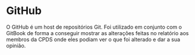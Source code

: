 
# GitHub

O GitHub é um host de repositórios Git. Foi utilizado em conjunto com o GitBook de forma a conseguir mostrar as alterações feitas no relatório aos membros da CPDS onde eles podiam ver o que foi alterado e dar a sua opinião.
